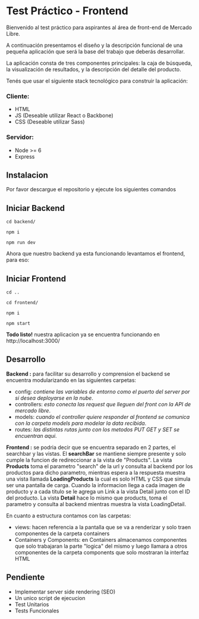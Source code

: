 # Test Práctico - Frontend

Bienvenido al test práctico para aspirantes al área de front-end de Mercado Libre.

A continuación presentamos el diseño y la descripción funcional de una pequeña aplicación que será la
base del trabajo que deberás desarrollar.

La aplicación consta de tres componentes principales: la caja de búsqueda, la visualización de
resultados, y la descripción del detalle del producto.

Tenés que usar el siguiente stack tecnológico para construir la aplicación:

### Cliente:
* HTML
* JS (Deseable utilizar React o Backbone)
* CSS (Deseable utilizar Sass)

### Servidor:
* Node >= 6
* Express

## Instalacion

Por favor descargue el repositorio y ejecute los siguientes comandos

## Iniciar Backend

```
cd backend/
```

```
npm i
```
```
npm run dev
```
Ahora que nuestro backend ya esta funcionando levantamos el frontend, para eso:

## Iniciar Frontend

```
cd ..
```
```
cd frontend/
```

```
npm i
```
```
npm start
```

**Todo listo!** nuestra aplicacion ya se encuentra funcionando en http://localhost:3000/

## Desarrollo

**Backend :** para facilitar su desarrollo y comprension el backend se encuentra modularizando en las siguientes carpetas:
* config: *contiene las variables de entorno como el puerto del server por si desea deployarse en la nube*.
* controllers: *esto conecta las request que lleguen del front con la API de mercado libre*.
* models: *cuando el controller quiere responder al frontend se comunica con la carpeta models para modelar la data recibida*.
* routes: *las distintas rutas junto con los metodos PUT GET y SET se encuentran aqui*.

**Frontend :** se podria decir que se encuentra separado en 2 partes, el searchbar y las vistas. El **searchBar** se mantiene siempre presente y solo cumple la funcion de redireccionar a la vista de "Products". La vista **Products**  toma el parametro "search" de la url y consulta al backend por los productos para dicho parametro, mientras espera a la respuesta muestra una vista llamada **LoadingProducts** la cual es solo HTML y CSS que simula ser una pantalla de carga. Cuando la informacion llega a cada imagen de producto y a cada titulo se le agrega un Link a la vista Detail junto con el ID del producto. La vista **Detail** hace lo mismo que products, toma el parametro y consulta al backend mientras muestra la vista LoadingDetail.

En cuanto a estructura contamos con las carpetas:
* views: hacen referencia a la pantalla que se va a renderizar y solo traen componentes de la carpeta containers
* Containers y Components: en Containers almacenamos componentes que solo trabajaran la parte "logica" del mismo y luego llamara a otros componentes de la carpeta components que solo mostraran la interfaz HTML

## Pendiente
* Implementar server side rendering (SEO)
* Un unico script de ejecucion
* Test Unitarios
* Tests Funcionales
